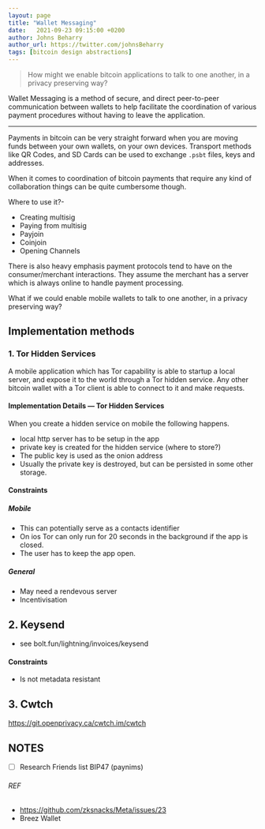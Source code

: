 ```yaml
---
layout: page
title: "Wallet Messaging"
date:   2021-09-23 09:15:00 +0200
author: Johns Beharry
author_url: https://twitter.com/johnsBeharry
tags: [bitcoin design abstractions]
---
```


> How might we enable bitcoin applications to talk to one another, in a privacy preserving way?


Wallet Messaging is a method of secure, and direct peer-to-peer communication between wallets to help facilitate the coordination of various payment procedures without having to leave the application.

---

Payments in bitcoin can be very straight forward when you are moving funds between your own wallets, on your own devices. Transport methods like QR Codes, and SD Cards can be used to exchange `.psbt` files, keys and addresses.

When it comes to coordination of bitcoin payments that require any kind of collaboration things can be quite cumbersome though.

Where to use it?-

- Creating multisig
- Paying from multisig
- Payjoin
- Coinjoin
- Opening Channels

There is also heavy emphasis payment protocols tend to have on the consumer/merchant interactions. They assume the merchant has a server which is always online to handle payment processing.

What if we could enable mobile wallets to talk to one another, in a privacy preserving way?

## Implementation methods

### 1. Tor Hidden Services

A mobile application which has Tor capability is able to startup a local server, and expose it to the world through a Tor hidden service. Any other bitcoin wallet with a Tor client is able to connect to it and make requests.

#### Implementation Details — Tor Hidden Services

When you create a hidden service on mobile the following happens.

- local http server has to be setup in the app
- private key is created for the hidden service (where to store?)
- The public key is used as the onion address
- Usually the private key is destroyed, but can be persisted in some other storage.

#### Constraints

##### Mobile

- This can potentially serve as a contacts identifier
- On ios Tor can only run for 20 seconds in the background if the app is closed.
- The user has to keep the app open.

##### General

- May need a rendevous server
- Incentivisation



## 2. Keysend

- see bolt.fun/lightning/invoices/keysend

#### Constraints

- Is not metadata resistant



## 3. Cwtch

https://git.openprivacy.ca/cwtch.im/cwtch



## NOTES

- [ ] Research Friends list BIP47 (paynims)

###### REF

- https://github.com/zksnacks/Meta/issues/23
- Breez Wallet